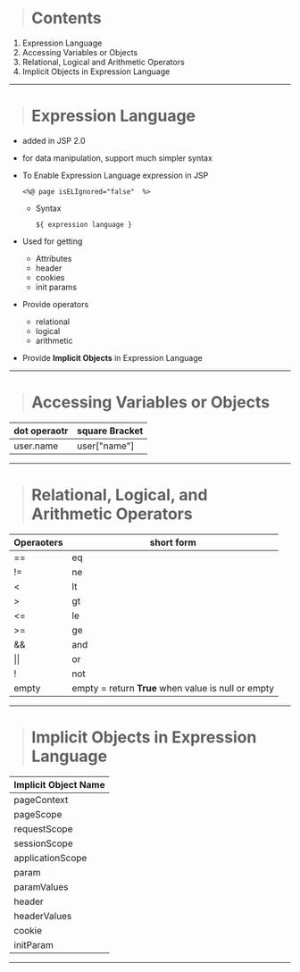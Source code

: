> # Contents 

1. Expression Language 
2. Accessing Variables or Objects 
3. Relational, Logical and Arithmetic Operators 
4. Implicit Objects in Expression Language 

--- 

> # Expression Language

- added in JSP 2.0 

- for data manipulation, support much simpler syntax 

- To Enable Expression Language expression in JSP

    `
        <%@ page isELIgnored="false"  %>
    `

    - Syntax 

        ` ${ expression language } `

- Used for getting

    - Attributes 
    - header
    - cookies
    - init params 


- Provide operators 

    - relational
    - logical
    - arithmetic 

- Provide **Implicit Objects** in Expression Language 

--- 

> # Accessing Variables or Objects 

| dot operaotr          | square Bracket 
| ---                   | --
| user.name             | user["name"]

--- 

> # Relational, Logical, and Arithmetic Operators 

| Operaoters        | short form        |
| ---               | ---
| ==                | eq
| !=                | ne
| <                 | lt
| >                 | gt
| <=                | le
| >=                | ge 
| &&                | and 
| \|\|              | or
| !                 | not 
| empty             | empty = return **True** when value is null or empty 

---

> # Implicit Objects in Expression Language 

| Implicit Object Name 
| --- 
| pageContext 
| pageScope 
| requestScope
| sessionScope
| applicationScope
| param
| paramValues
| header 
| headerValues
| cookie
| initParam 

---


